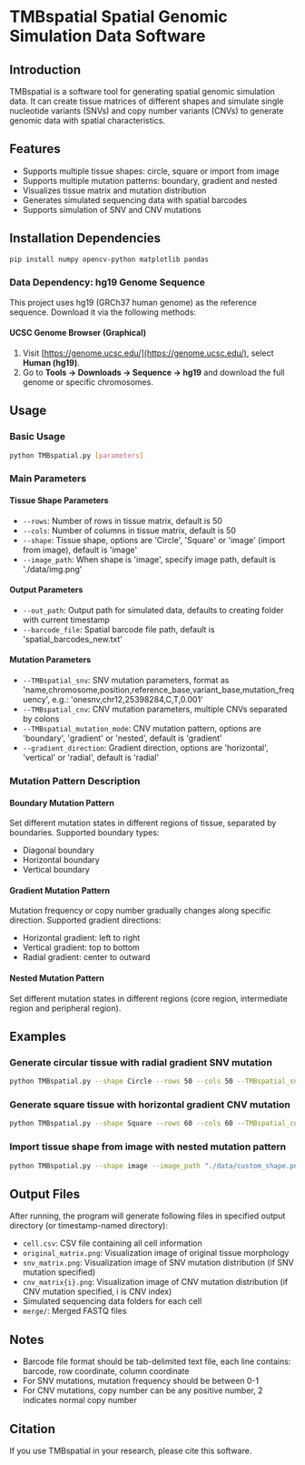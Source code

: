 # TMBspatial Spatial Genomic Simulation Data Software

## Introduction

TMBspatial is a software tool for generating spatial genomic simulation data. It can create tissue matrices of different shapes and simulate single nucleotide variants (SNVs) and copy number variants (CNVs) to generate genomic data with spatial characteristics.

## Features

- Supports multiple tissue shapes: circle, square or import from image
- Supports multiple mutation patterns: boundary, gradient and nested
- Visualizes tissue matrix and mutation distribution
- Generates simulated sequencing data with spatial barcodes
- Supports simulation of SNV and CNV mutations

## Installation Dependencies

```bash
pip install numpy opencv-python matplotlib pandas
```


### Data Dependency: hg19 Genome Sequence  
This project uses hg19 (GRCh37 human genome) as the reference sequence. Download it via the following methods:  

#### UCSC Genome Browser (Graphical)  
1. Visit [https://genome.ucsc.edu/](https://genome.ucsc.edu/), select **Human (hg19)**.  
2. Go to **Tools → Downloads → Sequence → hg19** and download the full genome or specific chromosomes.  


## Usage

### Basic Usage

```bash
python TMBspatial.py [parameters]
```

### Main Parameters

#### Tissue Shape Parameters

- `--rows`: Number of rows in tissue matrix, default is 50
- `--cols`: Number of columns in tissue matrix, default is 50
- `--shape`: Tissue shape, options are 'Circle', 'Square' or 'image' (import from image), default is 'image'
- `--image_path`: When shape is 'image', specify image path, default is './data/img.png'

#### Output Parameters

- `--out_path`: Output path for simulated data, defaults to creating folder with current timestamp
- `--barcode_file`: Spatial barcode file path, default is 'spatial_barcodes_new.txt'

#### Mutation Parameters

- `--TMBspatial_snv`: SNV mutation parameters, format as 'name,chromosome,position,reference_base,variant_base,mutation_frequency', e.g.: 'onesnv,chr12,25398284,C,T,0.001'
- `--TMBspatial_cnv`: CNV mutation parameters, multiple CNVs separated by colons
- `--TMBspatial_mutation_mode`: CNV mutation pattern, options are 'boundary', 'gradient' or 'nested', default is 'gradient'
- `--gradient_direction`: Gradient direction, options are 'horizontal', 'vertical' or 'radial', default is 'radial'

### Mutation Pattern Description

#### Boundary Mutation Pattern

Set different mutation states in different regions of tissue, separated by boundaries. Supported boundary types:
- Diagonal boundary
- Horizontal boundary
- Vertical boundary

#### Gradient Mutation Pattern

Mutation frequency or copy number gradually changes along specific direction. Supported gradient directions:
- Horizontal gradient: left to right
- Vertical gradient: top to bottom
- Radial gradient: center to outward

#### Nested Mutation Pattern

Set different mutation states in different regions (core region, intermediate region and peripheral region).

## Examples

### Generate circular tissue with radial gradient SNV mutation

```bash
python TMBspatial.py --shape Circle --rows 50 --cols 50 --TMBspatial_snv "onesnv,chr12,25398284,C,T,0.8" --TMBspatial_mutation_mode gradient --gradient_direction radial
```

### Generate square tissue with horizontal gradient CNV mutation

```bash
python TMBspatial.py --shape Square --rows 60 --cols 60 --TMBspatial_cnv "cnv1,chr1,100000,200000,6" --TMBspatial_mutation_mode gradient --gradient_direction horizontal
```

### Import tissue shape from image with nested mutation pattern

```bash
python TMBspatial.py --shape image --image_path "./data/custom_shape.png" --TMBspatial_cnv "cnv1,chr1,100000,200000,4" --TMBspatial_mutation_mode nested
```

## Output Files

After running, the program will generate following files in specified output directory (or timestamp-named directory):

- `cell.csv`: CSV file containing all cell information
- `original_matrix.png`: Visualization image of original tissue morphology
- `snv_matrix.png`: Visualization image of SNV mutation distribution (if SNV mutation specified)
- `cnv_matrix{i}.png`: Visualization image of CNV mutation distribution (if CNV mutation specified, i is CNV index)
- Simulated sequencing data folders for each cell
- `merge/`: Merged FASTQ files

## Notes

- Barcode file format should be tab-delimited text file, each line contains: barcode, row coordinate, column coordinate
- For SNV mutations, mutation frequency should be between 0-1
- For CNV mutations, copy number can be any positive number, 2 indicates normal copy number

## Citation

If you use TMBspatial in your research, please cite this software.
